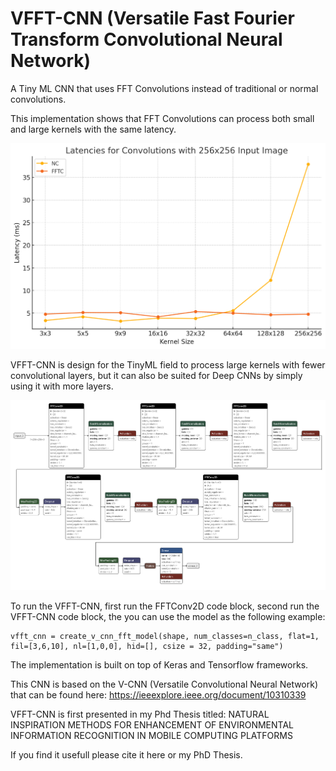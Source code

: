 # VFFT-CNN (Versatile Fast Fourier Transform Convolutional Neural Network)

A Tiny ML CNN that uses FFT Convolutions instead of traditional or normal convolutions.

This implementation shows that FFT Convolutions can process both small and large kernels with the same latency.

![FFT Convolution vs Normal Convolution](https://github.com/cococialin/vfft-cnn/blob/main/FFT%20Convolution%20vs%20Normal%20Convolution.png?raw=true)

VFFT-CNN is design for the TinyML field to process large kernels with fewer convolutional layers, but it can also be suited for Deep CNNs by simply using it with more layers.

![VFFT-CNN Architecture](https://github.com/cococialin/vfft-cnn/blob/main/VFFT-CNN%20Architecture.jpg?raw-true)

To run the VFFT-CNN, first run the FFTConv2D code block, second run the VFFT-CNN code block, the you can use the model as the following example:

```
vfft_cnn = create_v_cnn_fft_model(shape, num_classes=n_class, flat=1, fil=[3,6,10], nl=[1,0,0], hid=[], csize = 32, padding="same")
```

The implementation is built on top of Keras and Tensorflow frameworks.

This CNN is based on the V-CNN (Versatile Convolutional Neural Network) that can be found here: <a href="https://ieeexplore.ieee.org/document/10310339"> https://ieeexplore.ieee.org/document/10310339 </a>

VFFT-CNN is first presented in my Phd Thesis titled: NATURAL INSPIRATION METHODS FOR ENHANCEMENT OF ENVIRONMENTAL INFORMATION RECOGNITION IN MOBILE COMPUTING PLATFORMS

If you find it usefull please cite it here or my PhD Thesis.

